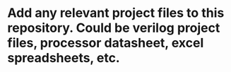# Add any relevant project files to this repository. Could be verilog project files, processor datasheet, excel spreadsheets, etc.
